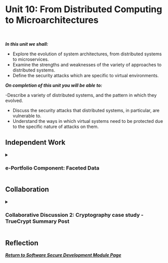 <!--layout: page
title: "SSDCS Unit 10 "
permalink: /ssdcs_unit10-->

# Unit 10: From Distributed Computing to Microarchitectures
<br>

_**In this unit we shall:** <br>_

- Explore the evolution of system architectures, from distributed systems to microservices.<br>
- Examine the strengths and weaknesses of the variety of approaches to distributed systems.<br>
- Define the security attacks which are specific to virtual environments.<br>

_**On completion of this unit you will be able to:** <br>_

-Describe a variety of distributed systems, and the pattern in which they evolved.<br>
- Discuss the security attacks that distributed systems, in particular, are vulnerable to.<br>
- Understand the ways in which virtual systems need to be protected due to the specific nature of attacks on them.<br>

## Independent Work

<details><summary><h3>e-Portfolio Component: Faceted Data</h3></summary><br>  

Read Schmitz et al (2016) article about faceted data.

Do you think this is a good approach to protect systems from data leakage? What are the pros and cons?
Create a basic outline design of how you would create such a system in Python. 

<img src="images/ssdcs_unit10_faceteddata.1.png?raw=true"/>
<img src="images/ssdcs_unit10_faceteddata.2.png?raw=true"/>
</details>

## Collaboration
<details><summary><h3>Collaborative Discussion 2: Cryptography case study - TrueCrypt Summary Post</h3></summary>
<img src="images/ssdcs_unit10_summarypost1.jpg?raw=true"/>
</details>

## Reflection


**_[Return to Software Secure Development Module Page](https://patzsantos.github.io/e-portfolio-uoeo/ssdcs_landing)_**
